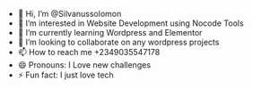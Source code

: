 - 👋 Hi, I’m @Silvanussolomon
- 👀 I’m interested in Website Development using Nocode Tools
- 🌱 I’m currently learning Wordpress and Elementor
- 💞️ I’m looking to collaborate on any wordpress projects 
- 📫 How to reach me +2349035547178
- 😄 Pronouns: I Love new challenges 
- ⚡ Fun fact: I just love tech

<!---
Silvanussolomon/Silvanussolomon is a ✨ special ✨ repository because its `README.md` (this file) appears on your GitHub profile.
You can click the Preview link to take a look at your changes.
--->
